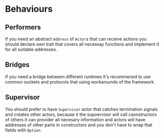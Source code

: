 # Behaviours

## Performers

If you need an abstract `Address` of `Actor`s that can receive actions
you should declare own trait that covers all necessay functions and
implement it for all suitable addresses.

## Bridges

If you need a bridge between different runtimes it's recommened to use
common sockets and protocols that using workarounds of the framework.

## Supervisor

You should prefer to have `Supervisor` actor that catches termination signals and
creates other actors, because it the supoervisor will call caonstructors of others
it can provider all necesary information and actors will have addresses of other parts
in constructors and you don't have to wrap that fields with `Option`.
